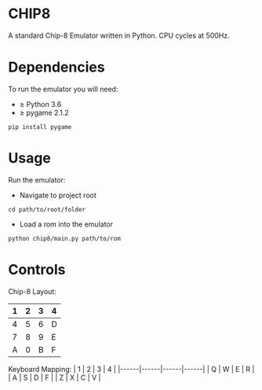 # CHIP8
A standard Chip-8 Emulator written in Python. CPU cycles at 500Hz.

# Dependencies
To run the emulator you will need:
-  ≥ Python 3.6
-  ≥ pygame 2.1.2
```
pip install pygame
```

# Usage
Run the emulator:
-  Navigate to project root
```
cd path/to/root/folder
```
-  Load a rom into the emulator
```
python chip8/main.py path/to/rom
```

# Controls

Chip-8 Layout:

| 1    | 2    | 3    | 4    |
|------|------|------|------|
| 4    | 5    | 6    | D    |
| 7    | 8    | 9    | E    |
| A    | 0    | B    | F    |


Keyboard Mapping:
| 1    | 2    | 3    | 4    |
|------|------|------|------|
| Q    | W    | E    | R    |
| A    | S    | D    | F    |
| Z    | X    | C    | V    |
